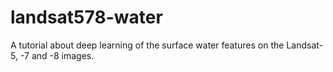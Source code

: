 # landsat578-water
A tutorial about deep learning of the surface water features on the Landsat-5, -7 and -8 images.
